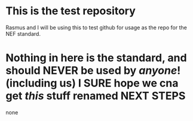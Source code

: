 This is the test repository
===========================

Rasmus and I will be using this to test github for usage as the repo for the NEF
standard.

Nothing in here is the standard, and should **NEVER** be used by *anyone*!
(including us)
I **SURE** hope we cna get *this* stuff renamed
NEXT STEPS
==========
none